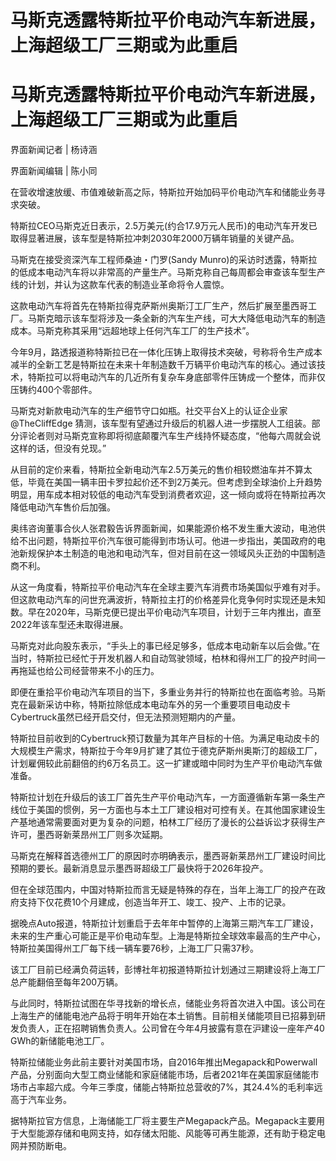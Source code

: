 # 马斯克透露特斯拉平价电动汽车新进展，上海超级工厂三期或为此重启

# 马斯克透露特斯拉平价电动汽车新进展，上海超级工厂三期或为此重启

界面新闻记者 | 杨诗涵

界面新闻编辑 | 陈小同

在营收增速放缓、市值难破新高之际，特斯拉开始加码平价电动汽车和储能业务寻求突破。

特斯拉CEO马斯克近日表示，2.5万美元(约合17.9万元人民币)的电动汽车开发已取得显著进展，该车型是特斯拉冲刺2030年2000万辆年销量的关键产品。

马斯克在接受资深汽车工程师桑迪・门罗(Sandy
Munro)的采访时透露，特斯拉的低成本电动汽车将以非常高的产量生产。马斯克称自己每周都会审查该车型生产线的计划，并认为这款车代表的制造业革命将令人震惊。

这款电动汽车将首先在特斯拉得克萨斯州奥斯汀工厂生产，然后扩展至墨西哥工厂。马斯克暗示该车型将涉及一条全新的汽车生产线，可大大降低电动汽车的制造成本。马斯克称其采用“远超地球上任何汽车工厂的生产技术”。

今年9月，路透报道称特斯拉已在一体化压铸上取得技术突破，号称将令生产成本减半的全新工艺是特斯拉在未来十年制造数千万辆平价电动汽车的核心。通过该技术，特斯拉可以将电动汽车的几近所有复杂车身底部零件压铸成一个整体，而非仅压铸约400个零部件。

马斯克对新款电动汽车的生产细节守口如瓶。社交平台X上的认证企业家@TheCliffEdge
猜测，该车型有望通过升级后的机器人进一步摆脱人工组装。部分评论者则对马斯克宣称即将彻底颠覆汽车生产线持怀疑态度，“他每六周就会说这样的话，但没有兑现。”

从目前的定价来看，特斯拉全新电动汽车2.5万美元的售价相较燃油车并不算太低，毕竟在美国一辆丰田卡罗拉起价还不到2万美元。但考虑到全球油价上升趋势明显，用车成本相对较低的电动汽车受到消费者欢迎，这一倾向或将在特斯拉再次降低电动汽车售价后加强。

奥纬咨询董事合伙人张君毅告诉界面新闻，如果能源价格不发生重大波动，电池供给不出问题，特斯拉平价汽车很可能得到市场认可。他进一步指出，美国政府的电池新规保护本土制造的电池和电动汽车，但对目前在这一领域风头正劲的中国制造商不利。

从这一角度看，特斯拉平价电动汽车在全球主要汽车消费市场美国似乎难有对手。但这款电动汽车的问世充满波折，特斯拉主打的价格差异化竞争何时实现还是未知数。早在2020年，马斯克便已提出平价电动汽车项目，计划于三年内推出，直至2022年该车型还未取得进展。

马斯克对此向股东表示，“手头上的事已经足够多，低成本电动新车以后会做。”在当时，特斯拉已经忙于开发机器人和自动驾驶领域，柏林和得州工厂的投产时间一再拖延也给公司经营带来不小的压力。

即便在重拾平价电动汽车项目的当下，多重业务并行的特斯拉也在面临考验。马斯克在最新采访中称，特斯拉除低成本电动车外的另一个重要项目电动皮卡Cybertruck虽然已经开启交付，但无法预测短期内的产量。

特斯拉目前收到的Cybertruck预订数量为其年产目标的十倍。为满足电动皮卡的大规模生产需求，特斯拉于今年9月扩建了其位于德克萨斯州奥斯汀的超级工厂，计划雇佣较此前翻倍的约6万名员工。这一扩建或暗中同时为生产平价电动汽车做准备。

特斯拉计划在升级后的该工厂首先生产平价电动汽车，一方面遵循新车第一条生产线位于美国的惯例，另一方面也与本土工厂建设相对可控有关。在其他国家建设生产基地通常需要面对更为复杂的问题，柏林工厂经历了漫长的公益诉讼才获得生产许可，墨西哥新莱昂州工厂则多次延期。

马斯克在解释首选德州工厂的原因时亦明确表示，墨西哥新莱昂州工厂建设时间比预期的要长。最新消息显示墨西哥超级工厂最快将于2026年投产。

但在全球范围内，中国对特斯拉而言无疑是特殊的存在，当年上海工厂的投产在政府支持下仅花费10个月建成，创造当年开工、竣工、投产、上市的记录。

据晚点Auto报道，特斯拉计划重启于去年年中暂停的上海第三期汽车工厂建设，未来的生产重心可能正是平价电动车型。上海是特斯拉全球效率最高的生产中心，特斯拉美国得州工厂每下线一辆车要76秒，上海工厂只需37秒。

该工厂目前已经满负荷运转，彭博社年初报道特斯拉计划通过三期建设将上海工厂总产能翻倍至每年200万辆。

与此同时，特斯拉试图在华寻找新的增长点，储能业务将首次进入中国。该公司在上海生产的储能电池产品将于明年开始在本土销售。目前相关储能项目已招募到研发负责人，正在招聘销售负责人。公司曾在今年4月披露有意在沪建设一座年产40
GWh的新储能电池工厂。

特斯拉储能业务此前主要针对美国市场，自2016年推出Megapack和Powerwall产品，分别面向大型工商业储能和家庭储能市场，后者2021年在美国家庭储能市场市占率超六成。今年三季度，储能占特斯拉总营收的7%，其24.4%的毛利率远高于汽车业务。

据特斯拉官方信息，上海储能工厂将主要生产Megapack产品。Megapack主要用于大型能源存储和电网支持，如存储太阳能、风能等可再生能源，还有助于稳定电网并预防断电。

